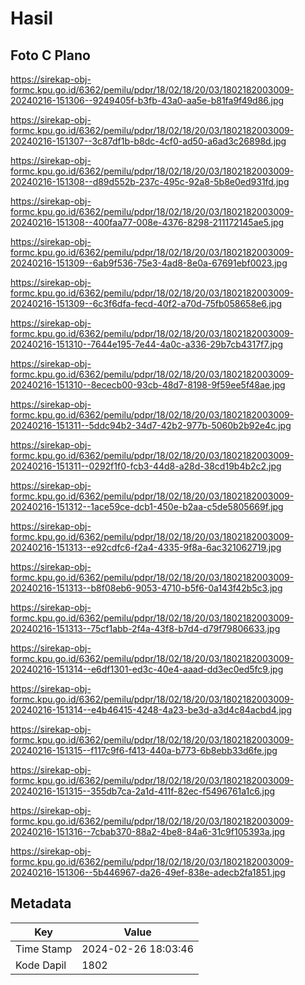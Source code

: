 # Hasil

## Foto C Plano

https://sirekap-obj-formc.kpu.go.id/6362/pemilu/pdpr/18/02/18/20/03/1802182003009-20240216-151306--9249405f-b3fb-43a0-aa5e-b81fa9f49d86.jpg

https://sirekap-obj-formc.kpu.go.id/6362/pemilu/pdpr/18/02/18/20/03/1802182003009-20240216-151307--3c87df1b-b8dc-4cf0-ad50-a6ad3c26898d.jpg

https://sirekap-obj-formc.kpu.go.id/6362/pemilu/pdpr/18/02/18/20/03/1802182003009-20240216-151308--d89d552b-237c-495c-92a8-5b8e0ed931fd.jpg

https://sirekap-obj-formc.kpu.go.id/6362/pemilu/pdpr/18/02/18/20/03/1802182003009-20240216-151308--400faa77-008e-4376-8298-211172145ae5.jpg

https://sirekap-obj-formc.kpu.go.id/6362/pemilu/pdpr/18/02/18/20/03/1802182003009-20240216-151309--6ab9f536-75e3-4ad8-8e0a-67691ebf0023.jpg

https://sirekap-obj-formc.kpu.go.id/6362/pemilu/pdpr/18/02/18/20/03/1802182003009-20240216-151309--6c3f6dfa-fecd-40f2-a70d-75fb058658e6.jpg

https://sirekap-obj-formc.kpu.go.id/6362/pemilu/pdpr/18/02/18/20/03/1802182003009-20240216-151310--7644e195-7e44-4a0c-a336-29b7cb4317f7.jpg

https://sirekap-obj-formc.kpu.go.id/6362/pemilu/pdpr/18/02/18/20/03/1802182003009-20240216-151310--8ececb00-93cb-48d7-8198-9f59ee5f48ae.jpg

https://sirekap-obj-formc.kpu.go.id/6362/pemilu/pdpr/18/02/18/20/03/1802182003009-20240216-151311--5ddc94b2-34d7-42b2-977b-5060b2b92e4c.jpg

https://sirekap-obj-formc.kpu.go.id/6362/pemilu/pdpr/18/02/18/20/03/1802182003009-20240216-151311--0292f1f0-fcb3-44d8-a28d-38cd19b4b2c2.jpg

https://sirekap-obj-formc.kpu.go.id/6362/pemilu/pdpr/18/02/18/20/03/1802182003009-20240216-151312--1ace59ce-dcb1-450e-b2aa-c5de5805669f.jpg

https://sirekap-obj-formc.kpu.go.id/6362/pemilu/pdpr/18/02/18/20/03/1802182003009-20240216-151313--e92cdfc6-f2a4-4335-9f8a-6ac321062719.jpg

https://sirekap-obj-formc.kpu.go.id/6362/pemilu/pdpr/18/02/18/20/03/1802182003009-20240216-151313--b8f08eb6-9053-4710-b5f6-0a143f42b5c3.jpg

https://sirekap-obj-formc.kpu.go.id/6362/pemilu/pdpr/18/02/18/20/03/1802182003009-20240216-151313--75cf1abb-2f4a-43f8-b7d4-d79f79806633.jpg

https://sirekap-obj-formc.kpu.go.id/6362/pemilu/pdpr/18/02/18/20/03/1802182003009-20240216-151314--e6df1301-ed3c-40e4-aaad-dd3ec0ed5fc9.jpg

https://sirekap-obj-formc.kpu.go.id/6362/pemilu/pdpr/18/02/18/20/03/1802182003009-20240216-151314--e4b46415-4248-4a23-be3d-a3d4c84acbd4.jpg

https://sirekap-obj-formc.kpu.go.id/6362/pemilu/pdpr/18/02/18/20/03/1802182003009-20240216-151315--f117c9f6-f413-440a-b773-6b8ebb33d6fe.jpg

https://sirekap-obj-formc.kpu.go.id/6362/pemilu/pdpr/18/02/18/20/03/1802182003009-20240216-151315--355db7ca-2a1d-411f-82ec-f5496761a1c6.jpg

https://sirekap-obj-formc.kpu.go.id/6362/pemilu/pdpr/18/02/18/20/03/1802182003009-20240216-151316--7cbab370-88a2-4be8-84a6-31c9f105393a.jpg

https://sirekap-obj-formc.kpu.go.id/6362/pemilu/pdpr/18/02/18/20/03/1802182003009-20240216-151306--5b446967-da26-49ef-838e-adecb2fa1851.jpg


## Metadata

| Key        | Value               |
| ---------- | ------------------- |
| Time Stamp | 2024-02-26 18:03:46 |
| Kode Dapil | 1802                |



